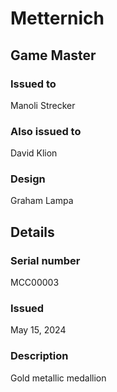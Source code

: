 # Metternich

## Game Master

### Issued to

Manoli Strecker

### Also issued to

David Klion

### Design

Graham Lampa

## Details

### Serial number

MCC00003

### Issued

May 15, 2024

### Description

Gold metallic medallion